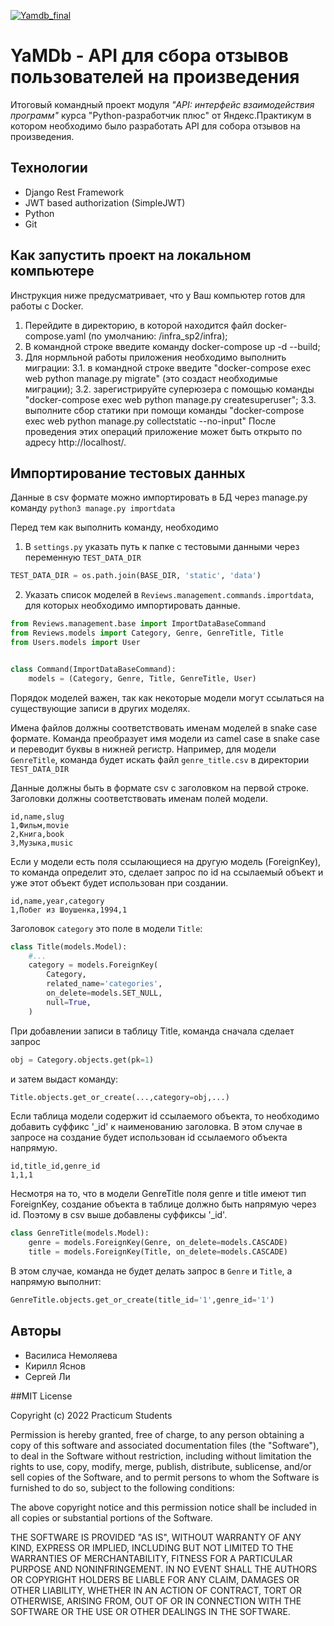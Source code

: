 [![Yamdb_final](https://github.com/YasnovKS/yamdb_final/actions/workflows/yamdb_workflow.yml/badge.svg)](https://github.com/YasnovKS/yamdb_final/actions/workflows/yamdb_workflow.yml)
# YaMDb - API для сбора отзывов пользователей на произведения
Итоговый командный проект модуля *"API: интерфейс взаимодействия программ"* курса "Python-разработчик плюс" от Яндекс.Практикум в котором необходимо было разработать API для собора отзывов на произведения.

## Технологии
* Django Rest Framework
* JWT based authorization (SimpleJWT)
* Python
* Git

## Как запустить проект на локальном компьютере
Инструкция ниже предусматривает, что у Ваш компьютер готов для работы с Docker.
1. Перейдите в директорию, в которой находится файл docker-compose.yaml (по умолчанию: /infra_sp2/infra);
2. В командной строке введите команду docker-compose up -d --build;
3. Для нормльной работы приложения необходимо выполнить миграции:
3.1. в командной строке введите "docker-compose exec web python manage.py migrate" (это создаст необходимые миграции);
3.2. зарегистрируйте суперюзера с помощью команды "docker-compose exec web python manage.py createsuperuser";
3.3. выполните сбор статики при помощи команды "docker-compose exec web python manage.py collectstatic --no-input"
После проведения этих операций приложение может быть открыто по адресу http://localhost/.

## Импортирование тестовых данных
Данные в csv формате можно импортировать в БД через manage.py команду `python3 manage.py importdata`

Перед тем как выполнить команду, необходимо
1. В `settings.py` указать путь к папке с тестовыми данными через переменную `TEST_DATA_DIR`
```Python
TEST_DATA_DIR = os.path.join(BASE_DIR, 'static', 'data')
```
2. Указать список моделей в `Reviews.management.commands.importdata`, для которых необходимо импортировать данные.
```Python
from Reviews.management.base import ImportDataBaseCommand
from Reviews.models import Category, Genre, GenreTitle, Title
from Users.models import User


class Command(ImportDataBaseCommand):
    models = (Category, Genre, Title, GenreTitle, User)
```

Порядок моделей важен, так как некоторые модели могут ссылаться на существующие записи в других моделях.

Имена файлов должны соответствовать именам моделей в snake case формате.
Команда преобразует имя модели из camel case в snake case и переводит буквы в нижней регистр.
Например, для модели `GenreTitle`, команда будет искать файл `genre_title.csv` в директории `TEST_DATA_DIR`

Данные должны быть в формате csv с заголовком на первой строке. Заголовки должны соответствовать именам полей модели.

```CSV
id,name,slug
1,Фильм,movie
2,Книга,book
3,Музыка,music
```

Если у модели есть поля ссылающиеся на другую модель (ForeignKey), то команда определит это, сделает запрос по id на ссылаемый объект и уже этот объект будет использован при создании.

```CSV
id,name,year,category
1,Побег из Шоушенка,1994,1
```

Заголовок `category` это поле в модели `Title`:

```Python
class Title(models.Model):
    #...
    category = models.ForeignKey(
        Category,
        related_name='categories',
        on_delete=models.SET_NULL,
        null=True,
    )
```

При добавлении записи в таблицу Title, команда сначала сделает запрос
```Python
obj = Category.objects.get(pk=1)
```
и затем выдаст команду:

```Python
Title.objects.get_or_create(...,category=obj,...)
```

Если таблица модели содержит id ссылаемого объекта, то необходимо добавить суффикс '_id' к наименованию заголовка.
В этом случае в запросе на создание будет использован id ссылаемого объекта напрямую.

```CSV
id,title_id,genre_id
1,1,1
```

Несмотря на то, что в модели GenreTitle поля genre и title имеют тип ForeignKey, создание объекта в таблице должно быть напрямую через id. Поэтому в csv выше добавлены суффиксы '_id'.

```Python
class GenreTitle(models.Model):
    genre = models.ForeignKey(Genre, on_delete=models.CASCADE)
    title = models.ForeignKey(Title, on_delete=models.CASCADE)
```

В этом случае, команда не будет делать запрос в `Genre` и `Title`, а напрямую выполнит:

```Python
GenreTitle.objects.get_or_create(title_id='1',genre_id='1')
```


## Авторы
* Василиса Немоляева
* Кирилл Яснов
* Сергей Ли


##MIT License

Copyright (c) 2022 Practicum Students

Permission is hereby granted, free of charge, to any person obtaining a copy
of this software and associated documentation files (the "Software"), to deal
in the Software without restriction, including without limitation the rights
to use, copy, modify, merge, publish, distribute, sublicense, and/or sell
copies of the Software, and to permit persons to whom the Software is
furnished to do so, subject to the following conditions:

The above copyright notice and this permission notice shall be included in all
copies or substantial portions of the Software.

THE SOFTWARE IS PROVIDED "AS IS", WITHOUT WARRANTY OF ANY KIND, EXPRESS OR
IMPLIED, INCLUDING BUT NOT LIMITED TO THE WARRANTIES OF MERCHANTABILITY,
FITNESS FOR A PARTICULAR PURPOSE AND NONINFRINGEMENT. IN NO EVENT SHALL THE
AUTHORS OR COPYRIGHT HOLDERS BE LIABLE FOR ANY CLAIM, DAMAGES OR OTHER
LIABILITY, WHETHER IN AN ACTION OF CONTRACT, TORT OR OTHERWISE, ARISING FROM,
OUT OF OR IN CONNECTION WITH THE SOFTWARE OR THE USE OR OTHER DEALINGS IN THE
SOFTWARE.
